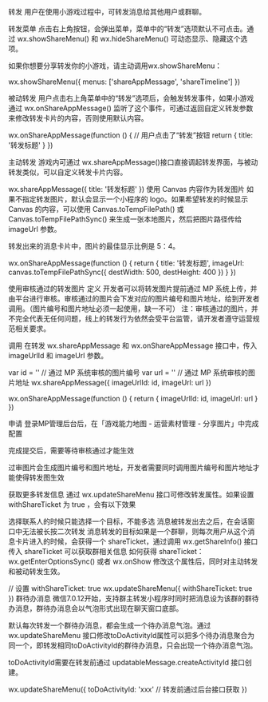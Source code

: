转发
用户在使用小游戏过程中，可转发消息给其他用户或群聊。

转发菜单
点击右上角按钮，会弹出菜单，菜单中的“转发”选项默认不可点击。通过 wx.showShareMenu() 和 wx.hideShareMenu() 可动态显示、隐藏这个选项。

如果你想要分享转发你的小游戏，请主动调用wx.showShareMenu：

wx.showShareMenu({
  menus: ['shareAppMessage', 'shareTimeline']
})

被动转发
用户点击右上角菜单中的“转发”选项后，会触发转发事件，如果小游戏通过 wx.onShareAppMessage() 监听了这个事件，可通过返回自定义转发参数来修改转发卡片的内容，否则使用默认内容。

wx.onShareAppMessage(function () {
  // 用户点击了“转发”按钮
  return {
    title: '转发标题'
  }
})

主动转发
游戏内可通过 wx.shareAppMessage()接口直接调起转发界面，与被动转发类似，可以自定义转发卡片内容。

wx.shareAppMessage({
  title: '转发标题'
})
使用 Canvas 内容作为转发图片
如果不指定转发图片，默认会显示一个小程序的 logo。如果希望转发的时候显示 Canvas 的内容，可以使用 Canvas.toTempFilePath() 或 Canvas.toTempFilePathSync() 来生成一张本地图片，然后把图片路径传给 imageUrl 参数。

转发出来的消息卡片中，图片的最佳显示比例是 5：4。

wx.onShareAppMessage(function () {
  return {
    title: '转发标题',
    imageUrl: canvas.toTempFilePathSync({
      destWidth: 500,
      destHeight: 400
    })
  }
})

使用审核通过的转发图片
定义
开发者可以将转发图片提前通过 MP 系统上传，并由平台进行审核。审核通过的图片会下发对应的图片编号和图片地址，给到开发者调用。（图片编号和图片地址必须一起使用，缺一不可） 注：审核通过的图片，并不完全代表无任何问题，线上的转发行为依然会受平台监管，请开发者遵守运营规范相关要求。

调用
在转发 wx.shareAppMessage 和 wx.onShareAppMessage 接口中，传入 imageUrlId 和 imageUrl 参数。

var id = '' // 通过 MP 系统审核的图片编号
var url = '' // 通过 MP 系统审核的图片地址
wx.shareAppMessage({
  imageUrlId: id,
  imageUrl: url
})

wx.onShareAppMessage(function () {
  return {
    imageUrlId: id,
    imageUrl: url
  }
})

申请
登录MP管理后台后，在「游戏能力地图 - 运营素材管理 - 分享图片」中完成配置




完成提交后，需要等待审核通过才能生效

过审图片会生成图片编号和图片地址，开发者需要同时调用图片编号和图片地址才能使得转发图生效

获取更多转发信息
通过 wx.updateShareMenu 接口可修改转发属性。如果设置 withShareTicket 为 true ，会有以下效果

选择联系人的时候只能选择一个目标，不能多选
消息被转发出去之后，在会话窗口中无法被长按二次转发
消息转发的目标如果是一个群聊，则每次用户从这个消息卡片进入的时候，会获得一个 shareTicket，通过调用 wx.getShareInfo() 接口传入 shareTicket 可以获取群相关信息
如何获得 shareTicket：wx.getEnterOptionsSync() 或者 wx.onShow
修改这个属性后，同时对主动转发和被动转发生效。

// 设置 withShareTicket: true
wx.updateShareMenu({
  withShareTicket: true
})
群待办消息
微信7.0.12开始，支持群主转发小程序时同时把消息设为该群的群待办消息，群待办消息会以气泡形式出现在聊天窗口底部。

默认每次转发一个群待办消息，都会生成一个待办消息气泡。通过 wx.updateShareMenu 接口修改toDoActivityId属性可以把多个待办消息聚合为同一个，即转发相同toDoActivityId的群待办消息，只会出现一个待办消息气泡。

toDoActivityId需要在转发前通过 updatableMessage.createActivityId 接口创建。

wx.updateShareMenu({
  toDoActivityId: 'xxx' // 转发前通过后台接口获取
})